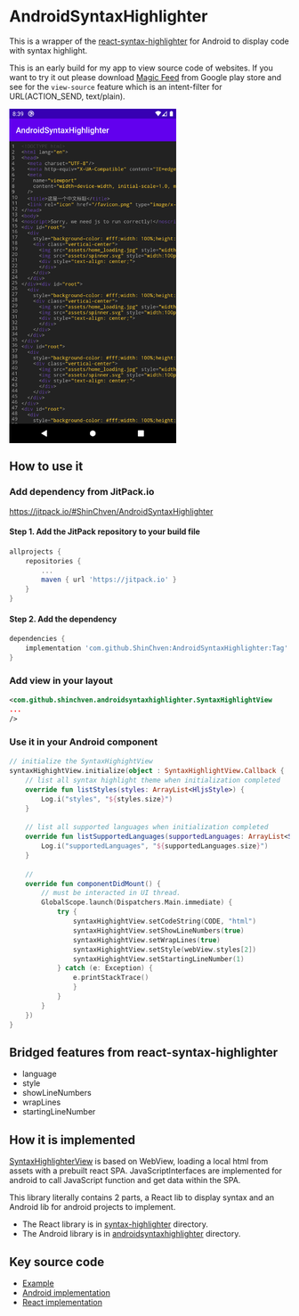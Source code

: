 # AndroidSyntaxHighlighter

This is a wrapper of the [react-syntax-highlighter](https://www.npmjs.com/package/react-syntax-highlighter) for Android to display code with syntax highlight.

This is an early build for my app to view source code of websites. If you want to try it out please download [Magic Feed](https://play.google.com/store/apps/details?id=net.atlassc.shinchven.sharemoments) from Google play store and see for the `view-source` feature which is an intent-filter for URL(ACTION_SEND, text/plain).

<img align="center" width="300" src="https://github.com/ShinChven/AndroidSyntaxHighlighter/raw/master/screenshot/Screenshot_1583156360.png">

## How to use it

### Add dependency from JitPack.io

https://jitpack.io/#ShinChven/AndroidSyntaxHighlighter

#### Step 1. Add the JitPack repository to your build file

```groovy
allprojects {
    repositories {
        ...
        maven { url 'https://jitpack.io' }
    }
}
```

#### Step 2. Add the dependency

```groovy
dependencies {
    implementation 'com.github.ShinChven:AndroidSyntaxHighlighter:Tag'
}
```

### Add view in your layout

```xml
<com.github.shinchven.androidsyntaxhighlighter.SyntaxHighlightView
...
/>
```

### Use it in your Android component

```kotlin
// initialize the SyntaxHighightView
syntaxHighightView.initialize(object : SyntaxHighlightView.Callback {
    // list all syntax highlight theme when initialization completed
    override fun listStyles(styles: ArrayList<HljsStyle>) {
        Log.i("styles", "${styles.size}")
    }

    // list all supported languages when initialization completed
    override fun listSupportedLanguages(supportedLanguages: ArrayList<String>) {
        Log.i("supportedLanguages", "${supportedLanguages.size}")
    }

    //
    override fun componentDidMount() {
        // must be interacted in UI thread.
        GlobalScope.launch(Dispatchers.Main.immediate) {
            try {
                syntaxHighightView.setCodeString(CODE, "html")
                syntaxHighightView.setShowLineNumbers(true)
                syntaxHighightView.setWrapLines(true)
                syntaxHighightView.setStyle(webView.styles[2])
                syntaxHighightView.setStartingLineNumber(1)
            } catch (e: Exception) {
                e.printStackTrace()
                }
            }
        }
    })
}
```

## Bridged features from react-syntax-highlighter

- language
- style
- showLineNumbers
- wrapLines
- startingLineNumber

## How it is implemented

[SyntaxHighlighterView](https://github.com/ShinChven/AndroidSyntaxHighlighter/blob/master/androidsyntaxhighlighter/src/main/java/com/github/shinchven/androidsyntaxhighlighter/SyntaxHighlightView.kt) is based on WebView, loading a local html from assets with a prebuilt react SPA. JavaScriptInterfaces are implemented for android to call JavaScript function and get data within the SPA.

This library literally contains 2 parts, a React lib to display syntax and an Android lib for android projects to implement.
- The React library is in [syntax-highlighter](https://github.com/ShinChven/AndroidSyntaxHighlighter/tree/master/syntax-highlighter) directory.
- The Android library is in [androidsyntaxhighlighter](https://github.com/ShinChven/AndroidSyntaxHighlighter/tree/master/androidsyntaxhighlighter) directory.

## Key source code

- [Example](https://github.com/ShinChven/AndroidSyntaxHighlighter/blob/master/app/src/main/java/com/github/shinchven/androidsyntaxhighlighter/app/MainActivity.kt)
- [Android implementation](https://github.com/ShinChven/AndroidSyntaxHighlighter/blob/master/androidsyntaxhighlighter/src/main/java/com/github/shinchven/androidsyntaxhighlighter/SyntaxHighlightView.kt)
- [React implementation](https://github.com/ShinChven/AndroidSyntaxHighlighter/blob/master/syntax-highlighter/src/pages/index.js)


